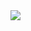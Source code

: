 <img src="https://cdn.discordapp.com/attachments/980115259534749746/984839027398160394/Untitled.png"/>
